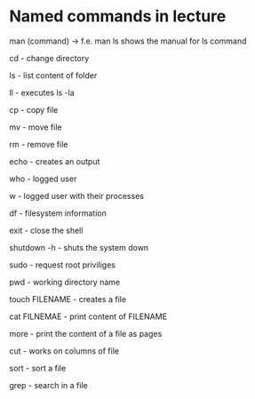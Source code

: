 # Named commands in lecture

man (command) -> f.e. man ls shows the manual for ls command

cd - change directory

ls - list content of folder 

ll - executes ls -la

cp - copy file

mv - move file

rm - remove file

echo - creates an output 


who - logged user

w - logged user with their processes 

df - filesystem information

exit - close the shell

shutdown -h - shuts the system down 

sudo - request root priviliges 

pwd - working directory name

touch FILENAME - creates a file

cat FILNEMAE - print content of FILENAME


more - print the content of a file as pages

cut - works on columns of file 

sort - sort a file

grep - search in a file
